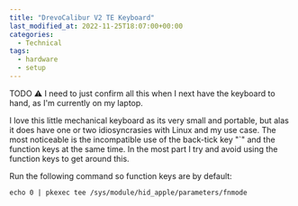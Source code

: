 ```yaml
---
title: "DrevoCalibur V2 TE Keyboard"
last_modified_at: 2022-11-25T18:07:00+00:00
categories:
  - Technical
tags:
  - hardware
  - setup
---
```


TODO :warning: I need to just confirm all this when I next have the keyboard to hand, as I'm currently on my laptop.

I love this little mechanical keyboard as its very small and portable, but alas it does have one or two idiosyncrasies with Linux and my use case.
The most noticeable is the incompatible use of the back-tick key "`" and  the function keys at the same time. In the most part I try and avoid using the function keys to get around this.

Run the following command so function keys are by default:

```
echo 0 | pkexec tee /sys/module/hid_apple/parameters/fnmode
```

